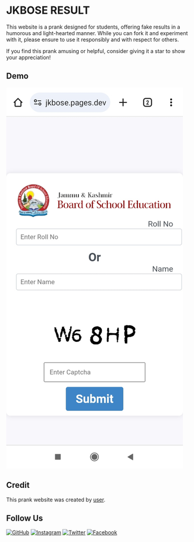 # JKBOSE RESULT

This website is a prank designed for students, offering fake results in a humorous and light-hearted manner. While you can fork it and experiment with it, please ensure to use it responsibly and with respect for others.

If you find this prank amusing or helpful, consider giving it a star to show your appreciation!

## Demo
![Image Preview](jkbose.png)

## Credit

This prank website was created by [user](https://github.com/itzfew).

## Follow Us

[![GitHub](https://img.shields.io/badge/GitHub-Profile-black?logo=github)](https://github.com/username)
[![Instagram](https://img.shields.io/badge/Instagram-Profile-pink?logo=instagram)](https://www.instagram.com/waheedchalla)
[![Twitter](https://img.shields.io/badge/Twitter-Profile-blue?logo=twitter)](https://twitter.com/waheedchalla)
[![Facebook](https://img.shields.io/badge/Facebook-Profile-blue?logo=facebook)](https://www.facebook.com/profile.php?id=100082013496506)
